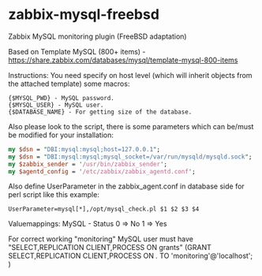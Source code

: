 # zabbix-mysql-freebsd
Zabbix MySQL monitoring plugin (FreeBSD adaptation)

Based on Template MySQL (800+ items) - https://share.zabbix.com/databases/mysql/template-mysql-800-items

Instructions:
You need specify on host level (which will inherit objects from the attached template) some macros:
```shell
{$MYSQL_PWD} - MySQL password.
{$MYSQL_USER} - MySQL user.
{$DATABASE_NAME} - For getting size of the database.
```

Also please look to the script, there is some parameters which can be/must be modified for your installation:

```perl
my $dsn = "DBI:mysql:mysql;host=127.0.0.1";
my $dsn = "DBI:mysql:mysql;mysql_socket=/var/run/mysqld/mysqld.sock";
my $zabbix_sender = '/usr/bin/zabbix_sender';
my $agentd_config = '/etc/zabbix/zabbix_agentd.conf';
```

Also define UserParameter in the zabbix_agent.conf in database side for perl script like this example:

```
UserParameter=mysql[*],/opt/mysql_check.pl $1 $2 $3 $4
```

Valuemappings:
MySQL - Status
0 ⇒ No
1 ⇒ Yes

For correct working "monitoring" MySQL user must have "SELECT,REPLICATION CLIENT,PROCESS ON grants" (GRANT SELECT,REPLICATION CLIENT,PROCESS ON *.* TO 'monitoring'@'localhost'; )
